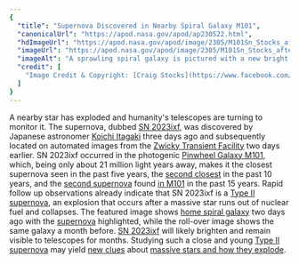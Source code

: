 ```yaml
---
{
  "title": "Supernova Discovered in Nearby Spiral Galaxy M101",
  "canonicalUrl": "https://apod.nasa.gov/apod/ap230522.html",
  "hdImageUrl": "https://apod.nasa.gov/apod/image/2305/M101Sn_Stocks_after_2560.jpg",
  "imageUrl": "https://apod.nasa.gov/apod/image/2305/M101Sn_Stocks_after_960.jpg",
  "imageAlt": "A sprawling spiral galaxy is pictured with a new bright spot visible near the image bottom. This spot is a recently discovered supernova. A roll-over image shows the same galaxy in an image taken the previous month without the new supernova spot. Please see the explanation for more detailed information.",
  "credit": [
    "Image Credit & Copyright: [Craig Stocks](https://www.facebook.com/craigstocksphotography/)"
  ]
}
---
```


A nearby star has exploded and humanity's telescopes are turning to monitor it. The supernova, dubbed [SN 2023ixf](https://en.wikipedia.org/wiki/SN_2023ixf), was discovered by Japanese astronomer [Koichi Itagaki](https://www.smallstepstospace.com/content/2014/3/6/amateur-astronomer-koichi-itagaki-improves-supernova-research) three days ago and subsequently located on automated images from the [Zwicky Transient Facility](https://www.ztf.caltech.edu/) two days earlier. SN 2023ixf occurred in the photogenic [Pinwheel Galaxy M101](https://en.wikipedia.org/wiki/Pinwheel_Galaxy), which, being only about 21 million light years away, makes it the closest supernova seen in the past five years, the [second closest](https://en.wikipedia.org/wiki/Messier_82#2014_supernova) in the past 10 years, and the [second supernova](https://apod.nasa.gov/apod/ap110826.html) found [in M101](https://en.wikipedia.org/wiki/Pinwheel_Galaxy#Supernovae_and_luminous_red_nova) in the past 15 years. Rapid follow up observations already indicate that SN 2023ixf is a [Type II supernova](https://en.wikipedia.org/wiki/Type_II_supernova), an explosion that occurs after a massive star runs out of nuclear fuel and collapses. The featured image shows [home spiral galaxy](https://apod.nasa.gov/cgi-bin/apod/apod_search?tquery=m101) two days ago with the [supernova](https://spaceplace.nasa.gov/supernova/en/) highlighted, while the roll-over image shows the same galaxy a month before. [SN 2023ixf](https://www.wis-tns.org/astronotes/astronote/2023-119) will likely brighten and remain visible to telescopes for months. Studying such a close and young [Type II supernova](https://astronomy.swin.edu.au/cosmos/t/Type+II+Supernova) may yield [new clues](https://i0.wp.com/theverybesttop10.com/wp-content/uploads/2014/01/Top-10-Best-Images-of-Surprised-Cats-8.jpeg) about [massive stars and how they explode](https://science.nasa.gov/astrophysics/focus-areas/how-do-stars-form-and-evolve).
